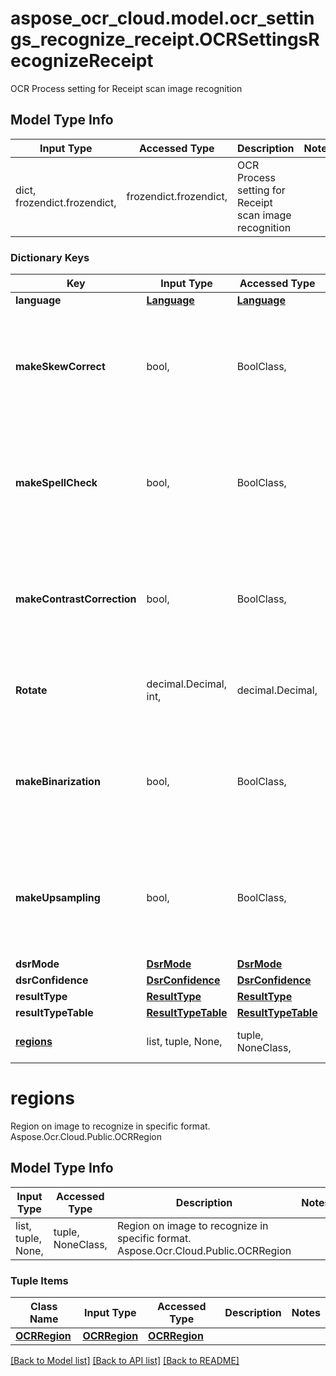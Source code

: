 # aspose_ocr_cloud.model.ocr_settings_recognize_receipt.OCRSettingsRecognizeReceipt

OCR Process setting for Receipt scan image recognition

## Model Type Info
Input Type | Accessed Type | Description | Notes
------------ | ------------- | ------------- | -------------
dict, frozendict.frozendict,  | frozendict.frozendict,  | OCR Process setting for Receipt scan image recognition | 

### Dictionary Keys
Key | Input Type | Accessed Type | Description | Notes
------------ | ------------- | ------------- | ------------- | -------------
**language** | [**Language**](Language.md) | [**Language**](Language.md) |  | [optional] 
**makeSkewCorrect** | bool,  | BoolClass,  | Option to enable skew correction algorithm. True by default | [optional] if omitted the server will use the default value of True
**makeSpellCheck** | bool,  | BoolClass,  | Option to enable spell checking and correction algorithm. False by default | [optional] if omitted the server will use the default value of False
**makeContrastCorrection** | bool,  | BoolClass,  | Option to enable image contrast correction algorithm. True by default | [optional] if omitted the server will use the default value of False
**Rotate** | decimal.Decimal, int,  | decimal.Decimal,  | Rotate image&gt; | [optional] value must be a 32 bit integer
**makeBinarization** | bool,  | BoolClass,  | Option to enable image binarization algorithm. False by default | [optional] if omitted the server will use the default value of True
**makeUpsampling** | bool,  | BoolClass,  | Option to enable image up-sampling algorithm to improve quality. True by default | [optional] if omitted the server will use the default value of False
**dsrMode** | [**DsrMode**](DsrMode.md) | [**DsrMode**](DsrMode.md) |  | [optional] 
**dsrConfidence** | [**DsrConfidence**](DsrConfidence.md) | [**DsrConfidence**](DsrConfidence.md) |  | [optional] 
**resultType** | [**ResultType**](ResultType.md) | [**ResultType**](ResultType.md) |  | [optional] 
**resultTypeTable** | [**ResultTypeTable**](ResultTypeTable.md) | [**ResultTypeTable**](ResultTypeTable.md) |  | [optional] 
**[regions](#regions)** | list, tuple, None,  | tuple, NoneClass,  | Region on image to recognize in specific format. Aspose.Ocr.Cloud.Public.OCRRegion | [optional] 

# regions

Region on image to recognize in specific format. Aspose.Ocr.Cloud.Public.OCRRegion

## Model Type Info
Input Type | Accessed Type | Description | Notes
------------ | ------------- | ------------- | -------------
list, tuple, None,  | tuple, NoneClass,  | Region on image to recognize in specific format. Aspose.Ocr.Cloud.Public.OCRRegion | 

### Tuple Items
Class Name | Input Type | Accessed Type | Description | Notes
------------- | ------------- | ------------- | ------------- | -------------
[**OCRRegion**](OCRRegion.md) | [**OCRRegion**](OCRRegion.md) | [**OCRRegion**](OCRRegion.md) |  | 

[[Back to Model list]](../../README.md#documentation-for-models) [[Back to API list]](../../README.md#documentation-for-api-endpoints) [[Back to README]](../../README.md)

